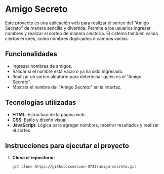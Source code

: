 # Amigo Secreto

Este proyecto es una aplicación web para realizar el sorteo del "Amigo Secreto" de manera sencilla y divertida. Permite a los usuarios ingresar nombres y realizar el sorteo de manera aleatoria. El sistema también valida ciertos errores, como nombres duplicados o campos vacíos.

## Funcionalidades

- Ingresar nombres de amigos.
- Validar si el nombre está vacío o ya ha sido ingresado.
- Realizar un sorteo aleatorio para determinar quién es el "Amigo Secreto".
- Mostrar el nombre del "Amigo Secreto" en la interfaz.

## Tecnologías utilizadas

- **HTML**: Estructura de la página web.
- **CSS**: Estilo y diseño visual.
- **JavaScript**: Lógica para agregar nombres, mostrar resultados y realizar el sorteo.

## Instrucciones para ejecutar el proyecto

1. **Clona el repositorio:**

   ```bash
   git clone https://github.com/ivan-0733/amigo-secreto.git